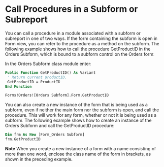 
# Call Procedures in a Subform or Subreport

You can call a procedure in a module associated with a subform or subreport in one of two ways. If the form containing the subform is open in Form view, you can refer to the procedure as a method on the subform. The following example shows how to call the procedure GetProductID in the Orders Subform, which is bound to a subform control on the Orders form:

In the Orders Subform class module enter:



```vb
Public Function GetProductID() As Variant 
 ' Return current productID. 
 GetProductID = ProductID 
End Function 
```




```vb
Forms!Orders![Orders Subform].Form.GetProductID
```

You can also create a new instance of the form that is being used as a subform, even if neither the main form nor the subform is open, and call the procedure. This will work for any form, whether or not it is being used as a subform. The following example shows how to create an instance of the Orders Subform and call the GetProductID procedure:



```vb
Dim frm As New [Form_Orders Subform] 
frm.GetProductID
```


 **Note**  When you create a new instance of a form with a name consisting of more than one word, enclose the class name of the form in brackets, as shown in the preceding example.


